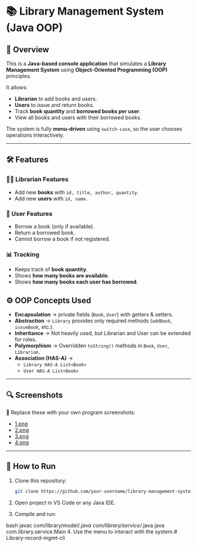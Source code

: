 # 📚 Library Management System (Java OOP)

## 🚀 Overview
This is a **Java-based console application** that simulates a **Library Management System** using **Object-Oriented Programming (OOP)** principles.

It allows:
- **Librarian** to add books and users.
- **Users** to issue and return books.
- Track **book quantity** and **borrowed books per user**.
- View all books and users with their borrowed books.

The system is fully **menu-driven** using `switch-case`, so the user chooses operations interactively.

---

## 🛠️ Features

### 👨‍🏫 Librarian Features
- Add new **books** with `id, title, author, quantity`.
- Add new **users** with `id, name`.

### 👤 User Features
- Borrow a book (only if available).
- Return a borrowed book.
- Cannot borrow a book if not registered.

### 📊 Tracking
- Keeps track of **book quantity**.
- Shows **how many books are available**.
- Shows **how many books each user has borrowed**.

## ⚙️ OOP Concepts Used

- **Encapsulation** → private fields (`Book`, `User`) with getters & setters.
- **Abstraction** → `Library` provides only required methods (`addBook`, `issueBook`, etc.).
- **Inheritance** → Not heavily used, but Librarian and User can be extended for roles.
- **Polymorphism** → Overridden `toString()` methods in `Book`, `User`, `Librarian`.
- **Association (HAS-A)** →
    - `Library HAS-A List<Book>`
    - `User HAS-A List<Book>`
---

## 🔍 Screenshots

📸 Replace these with your own program screenshots:

- [1.png](Screenshots/1.png)
- [2.png](Screenshots/2.png)
- [3.png](Screenshots/3.png)
- [4.png](Screenshots/4.png)

---

## 📌 How to Run
1. Clone this repository:
   ```bash
   git clone https://github.com/your-username/library-management-system.git
2. Open project in VS Code or any Java IDE.

3. Compile and run:

bash
javac com/library/model/*.java com/library/service/*.java
java com.library.service.Main
4. Use the menu to interact with the system.#   L i b r a r y - r e c o r d - m g m t - c l i  
 